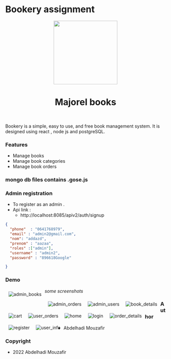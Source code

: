 # Bookery assignment
<p
 align="center">
                      <img src="https://img.icons8.com/external-smashingstocks-hand-drawn-black-smashing-stocks/99/7950F2/external-books-education-smashingstocks-hand-drawn-black-smashing-stocks.png" alt="" width="200" height="200" />

</p>

<h1 align="center">Majorel books</h1> 

<br/>

Bookery is a simple, easy to use, and free book management system. It is designed using react , node js and postgreSQL.

### Features

- Manage books
- Manage book categories
- Manage book orders
  


### mongo db files contains .gose.js
### Admin registration

- To register as an admin .
- Api link :
    - http://localhost:8085/apiv2/auth/signup
``` json
{
  "phone"  : "0641768979",
  "email" : "admin2@gmail.com",
  "nom": "addazd",
  "prenom" : "aazaa",
  "roles" :["admin"],
  "username" : "admin2",
  "password" : "896618Google"

}

```

### Demo

_some screenshots_
<img src="github/admin_books.png"
        alt="admin_books"
        style="float: left; margin: 10px;" />

<img src="github/create_.png"
        alt="admin_orders"
        style="float: left; margin: 10px;" />
<img src="github/new_book.png"
        alt="admin_users"
        style="float: left; margin: 10px;" />
<img src="github/order_.png"
        alt="book_details"
        style="float: left; margin: 10px;" />
<img src="github/ordered.png"
        alt="cart"
        style="float: left; margin: 10px;" />
<img src="github/done.png"
        alt="user_orders"
        style="float: left; margin: 10px;" />
<img src="github/orders_admin.png"
        alt="home"
        style="float: left; margin: 10px;" />
<img src="github/update_book.png" 
        alt="login"
        style="float: left; margin: 10px;" />
<img src="github/user_info.png"
        alt="order_details"
        style="float: left; margin: 10px;" />
<img src="github/client_home.png"
        alt="register"
        style="float: left; margin: 10px;" />
<img src="github/login.png"
        alt="user_info"
        style="float: left; margin: 10px;" />

### Author

- Abdelhadi Mouzafir
  
### Copyright

- 2022 Abdelhadi Mouzafir